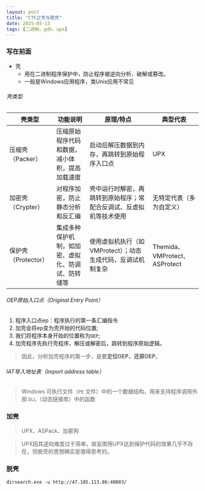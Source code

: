 ```yaml
---
layout: post
title: "CTF之壳与脱壳"
date: 2025-05-13
tags: [二进制，gdb，upx]
---
```


### 写在前面
+ 壳
  + 用在二进制程序保护中，防止程序被逆向分析、破解或篡改。
  + 一般是Windows应用程序，类Unix应用不常见

###### 壳类型

| 壳类型 | 功能说明 | 原理/特点| 典型代表|
|------|---------|-----------|------------|
| 压缩壳（Packer）| 压缩原始程序代码和数据，减小体积，提高加载速度 | 启动后解压数据到内存，再跳转到原始程序入口点 | UPX |
| 加密壳（Crypter）| 对程序加密，防止静态分析和反汇编| 壳中运行时解密，再跳转到原始程序；常配合反调试、反虚拟机等技术使用 | 无特定代表（多为自定义）  |
| 保护壳（Protector） | 集成多种保护机制，如加密、虚拟化、防调试、防转储等   | 使用虚拟机执行（如VMProtect）；动态生成代码，反调试机制复杂 | Themida、VMProtect、ASProtect |

###### OEP原始入口点（Original Entry Point）
1. 程序入口点ep：程序执行的第一条汇编指令
2. 加壳会将ep变为壳开始的代码位置;
3. 我们将程序本身开始的位置称为`OEP`;
4. 加壳程序先执行壳程序，解压或解密后，跳转到程序原始逻辑。

> 因此，分析加壳程序的第一步，是要**定位OEP、还原OEP**。

###### IAT导入地址表（import address table）
>  Windows 可执行文件（`PE` 文件）中的一个数据结构，用来支持程序调用外部 `DLL`（动态链接库）中的函数




### 加壳
> UPX、ASPack、加密狗


> UPX因其逆向难度过于简单，故妄图用UPX达到保护代码的效果几乎不存在，但脱壳的思想确实是值得思考的。
### 脱壳



`dirsearch.exe -u http://47.105.113.86:40003/`